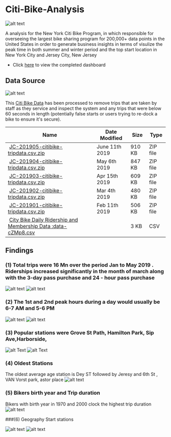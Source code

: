 
# Citi-Bike-Analysis

![alt text](https://d21xlh2maitm24.cloudfront.net/nyc/Annual-Membership-Image.png?mtime=20170331121650)


A analysis for the New York Citi Bike Program, in which responsible for overseeing the largest bike sharing program for 200,000+ data points in the United States
 in order to generate business insights in terms of visulize the peak time in both summer and winter period and the top start location in New York City and Jersey City, New Jersey
 
* Click [here](https://public.tableau.com/profile/nidhi1905#!/vizhome/CitibikesAnalysis/PeakHours?publish=yes) to view the completed dashboard




## Data Source
![alt text](Images/citibikedata.png)

This [Citi Bike Data](https://www.citibikenyc.com/system-data) has been processed to remove trips that are taken by staff as they service and inspect the system and any trips that were below 60 seconds in length 
(potentially false starts or users trying to re-dock a bike to ensure it's secure).

<table class="hide-while-loading table table-striped">
<tbody id="tbody-content">
<thead>
<tr>
<th>Name</th>
<th>Date Modified</th>
<th>Size</th>
<th>Type</th>
</tr>
</thead>
<tr>
<td>&nbsp;<a href="https://s3.amazonaws.com/tripdata/JC-201905-citibike-tripdata.csv.zip">JC-201905-citibike-tripdata.csv.zip</a></td>
<td>June 11th 2019</td>
<td>910 KB</td>
<td>ZIP file</td>
</tr>
<tr>
<td>&nbsp;<a href="https://s3.amazonaws.com/tripdata/JC-201904-citibike-tripdata.csv.zip">JC-201904-citibike-tripdata.csv.zip</a></td>
<td>May 6th 2019</td>
<td>847 KB</td>
<td>ZIP file</td>
</tr>
<tr>
<td>&nbsp;<a href="https://s3.amazonaws.com/tripdata/JC-201903-citibike-tripdata.csv.zip">JC-201903-citibike-tripdata.csv.zip</a></td>
<td>Apr 15th 2019</td>
<td>609 KB</td>
<td>ZIP file</td>
</tr>
<tr>
<td>&nbsp;<a href="https://s3.amazonaws.com/tripdata/JC-201902-citibike-tripdata.csv.zip">JC-201902-citibike-tripdata.csv.zip</a></td>
<td>Mar 4th 2019</td>
<td>480 KB</td>
<td>ZIP file</td>
</tr>
<tr>
<td>&nbsp;<a href="https://s3.amazonaws.com/tripdata/JC-201901-citibike-tripdata.csv.zip">JC-201901-citibike-tripdata.csv.zip</a></td>
<td>Feb 11th 2019</td>
<td>506 KB</td>
<td>ZIP file</td>
</tr>
<tr>
<td>&nbsp;<a href="https://datawrapper.dwcdn.net/cZMp8/5/">City Bike Daily Ridership and Membership Data :data-cZMp8.csv</a></td>
<td></td>
<td>3 KB</td>
<td>CSV</td>
</tr>
</tbody>
</table>




## Findings 


### (1) Total trips were 16 Mn over the period Jan to May 2019 . Riderships increased significantly in the month of march along with the 3-day pass purchase and 24 - hour pass purchase


![alt text](https://github.com/nidhirt/Citi-Bike-Analysis-/blob/master/Images/24%20hour%20passes%20Vs%203%20Days%20passes.png)
![alt text](https://github.com/nidhirt/Citi-Bike-Analysis-/blob/master/Images/Monthwise%20Trips.png)


### (2) The 1st and 2nd peak hours during a day would usually be 6-7 AM and 5-6 PM

![alt text](https://github.com/nidhirt/Citi-Bike-Analysis-/blob/master/Images/Peak%20start%20times%20in%20a%20day.png)
![alt text](https://github.com/nidhirt/Citi-Bike-Analysis-/blob/master/Images/Peak%20stop%20times%20in%20a%20day.png)

### (3) Popular stations were Grove St Path, Hamilton Park, Sip Ave,Harborside, 
![alt Text](https://github.com/nidhirt/Citi-Bike-Analysis-/blob/master/Images/Popular%20stations%20end.png)
![alt Text](https://github.com/nidhirt/Citi-Bike-Analysis-/blob/master/Images/Popular%20stations%20start.png)


### (4) Oldest Stations

The oldest average age station is Dey ST followed by Jeresy and 6th St , VAN Vorst park, astor place
![alt text](https://github.com/nidhirt/Citi-Bike-Analysis-/blob/master/Images/AVERAGE%20AGE%20STATION.png)



### (5) Bikers birth year and Trip duration
 Bikers with birth year in 1970 and 2000 clock the highest trip duration
 ![alt text](https://github.com/nidhirt/Citi-Bike-Analysis-/blob/master/Images/TRIP%20DURATIONS.png)
 
 ###(6) Geography Start stations
 
 ![alt text](https://github.com/nidhirt/Citi-Bike-Analysis-/blob/master/Images/START%20STATIONS.png)
 ![alt text](https://github.com/nidhirt/Citi-Bike-Analysis-/blob/master/Images/END%20STATIONS%20geography.png)
 
 



